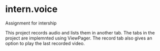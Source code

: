 # intern.voice
Assignment for intership 

This project records audio and lists them in another tab. The tabs in the project are implemnted using ViewPager. The record tab also gives an option to play the last recorded video.
